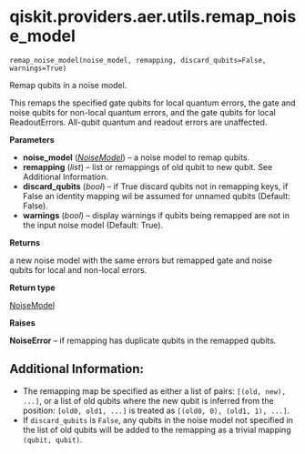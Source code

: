 <span id="qiskit-providers-aer-utils-remap-noise-model" />

# qiskit.providers.aer.utils.remap\_noise\_model

<span id="undefined" />

`remap_noise_model(noise_model, remapping, discard_qubits=False, warnings=True)`

Remap qubits in a noise model.

This remaps the specified gate qubits for local quantum errors, the gate and noise qubits for non-local quantum errors, and the gate qubits for local ReadoutErrors. All-qubit quantum and readout errors are unaffected.

**Parameters**

*   **noise\_model** ([*NoiseModel*](qiskit.providers.aer.noise.NoiseModel#qiskit.providers.aer.noise.NoiseModel "qiskit.providers.aer.noise.NoiseModel")) – a noise model to remap qubits.
*   **remapping** (*list*) – list or remappings of old qubit to new qubit. See Additional Information.
*   **discard\_qubits** (*bool*) – if True discard qubits not in remapping keys, if False an identity mapping wil be assumed for unnamed qubits (Default: False).
*   **warnings** (*bool*) – display warnings if qubits being remapped are not in the input noise model (Default: True).

**Returns**

a new noise model with the same errors but remapped gate and noise qubits for local and non-local errors.

**Return type**

[NoiseModel](qiskit.providers.aer.noise.NoiseModel#qiskit.providers.aer.noise.NoiseModel "qiskit.providers.aer.noise.NoiseModel")

**Raises**

**NoiseError** – if remapping has duplicate qubits in the remapped qubits.

## Additional Information:

*   The remapping map be specified as either a list of pairs: `[(old, new), ...]`, or a list of old qubits where the new qubit is inferred from the position: `[old0, old1, ...]` is treated as `[(old0, 0), (old1, 1), ...]`.
*   If `discard_qubits` is `False`, any qubits in the noise model not specified in the list of old qubits will be added to the remapping as a trivial mapping `(qubit, qubit)`.

